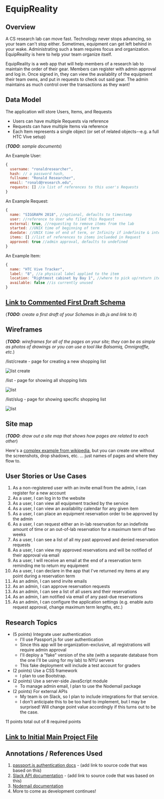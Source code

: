 # EquipReality

## Overview
A CS research lab can move fast.  Technology never stops advancing, so your team can't stop either.  Sometimes, equipment can get left behind in your wake.  Administrating such a team requires focus and organization.  EquipReality is here to help your team organize itself.

EquipReality is a web app that will help members of a research lab to maintain the order of their gear.  Members can register with admin approval and log in.  Once signed in, they can view the availablity of the equipment their team owns, and put in requests to check out said gear.  The admin maintains as much control over the transactions as they want!

## Data Model

The application will store Users, Items, and Requests

* Users can have multiple Requests via reference
* Requests can have multiple Items via reference
* Each Item represents a single object (or set of related objects--e.g. a full HTC Vive setup)

(___TODO__: sample documents_)

An Example User:

```javascript
{
  username: "ronaldresearcher",
  hash: // a password hash,
  fullname: "Ronald Researcher",
  email: "ronald@research.edu",
  requests: [] //a list of references to this user's Requests
}
```

An Example Request:

```javascript
{
  name: "SIGGRAPH 2018", //optional, defaults to timestamp
  user: //reference to User who filed this Request
  external: true, //requesting to remove items from the lab
  started: //UNIX time of beginning of term
  duedate: //UNIX time of end of term, or Infinity if indefinite & internal
  items: [] //list of references to items inclueded in Request
  approved: true //admin approval, defaults to undefined
}
```

An Example Item:

```javascript
{
  name: "HTC Vive Tracker",
  label: "8", //a physical label applied to the item
  location: "Rightmost cabinet by Bay 1", //where to pick up/return item 
  available: false //is currently unused
}
```


## [Link to Commented First Draft Schema](db.js) 

(___TODO__: create a first draft of your Schemas in db.js and link to it_)

## Wireframes

(___TODO__: wireframes for all of the pages on your site; they can be as simple as photos of drawings or you can use a tool like Balsamiq, Omnigraffle, etc._)

/list/create - page for creating a new shopping list

![list create](documentation/list-create.png)

/list - page for showing all shopping lists

![list](documentation/list.png)

/list/slug - page for showing specific shopping list

![list](documentation/list-slug.png)

## Site map

(___TODO__: draw out a site map that shows how pages are related to each other_)

Here's a [complex example from wikipedia](https://upload.wikimedia.org/wikipedia/commons/2/20/Sitemap_google.jpg), but you can create one without the screenshots, drop shadows, etc. ... just names of pages and where they flow to.

## User Stories or Use Cases

1. As a non-registered user with an invite email from the admin, I can register for a new account
2. As a user, I can log in to the website
3. As a user, I can view all equipment tracked by the service
4. As a user, I can view an availability calendar for any given item
5. As a user, I can place an equipment reservation order to be approved by the admin
6. As a user, I can request either an in-lab reservation for an indefinite amount of time or an out-of-lab reservation for a maximum term of two weeks
7. As a user, I can see a list of all my past approved and denied reservation requests
8. As a user, I can view my approved reservations and will be notified of their approval via email
9. As a user, I will receive an email at the end of a reservation term reminding me to return my equipment
10. As a user, I can declare in the app that I've returned my items at any point during a reservation term
11. As an admin, I can send invite emails
12. As an admin, I can approve reservation requests
13. As an admin, I can see a list of all users and their reservations
14. As an admin, I am notified via email of any past-due reservations
15. As an admin, I can configure the application settings (e.g. enable auto request approval, change maximum term lengths, etc.)

## Research Topics

* (5 points) Integrate user authentication
    * I'll use Passport.js for user authentication
    * Since this app will be organization-exclusive, all registrations will require admin approval
    * I'll deploy a "fake" version of the site (with a separate database from the one I'll be using for my lab) to NYU servers
    * This fake deployment will include a test account for graders
* (2 points) Use a CSS framework
    * I plan to use Bootstrap.
* (2 points) Use a server-side JavaScript module
    * To manage admin email, I plan to use the Nodemail package
* (2 points)  For external APIs
    * My team is on Slack, so I plan to include integrations for that service.
    * I don't anticipate this to be too hard to implement, but I may be surprised!  Will change point value accordingly if this turns out to be the case.

11 points total out of 8 required points


## [Link to Initial Main Project File](app.js) 

## Annotations / References Used

1. [passport.js authentication docs](http://passportjs.org/docs) - (add link to source code that was based on this)
2. [Slack API documentation](https://api.slack.com/internal-integrations) - (add link to source code that was based on this)
3. [Nodemail documentation](https://nodemailer.com/usage/)
4. More to come as development continues!
